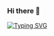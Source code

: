 ### Hi there 👋
[![Typing SVG](https://readme-typing-svg.herokuapp.com?color=%237755C3&size=45&width=2000&height=250&lines=Welcome,+I'm+in+the+process+of+discovering+something...;...Well,+working+on+it)](https://git.io/typing-svg)

<!--
**MarianaGuez/MarianaGuez** is a ✨ _special_ ✨ repository because its `README.md` (this file) appears on your GitHub profile.

Here are some ideas to get you started:

- 🔭 I’m currently working on ...
- 🌱 I’m currently learning ...
- 👯 I’m looking to collaborate on ...
- 🤔 I’m looking for help with ...
- 💬 Ask me about ...
- 📫 How to reach me: ...
- 😄 Pronouns: ...
- ⚡ Fun fact: ...
-->
